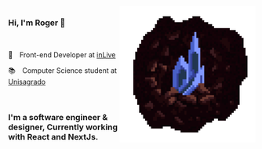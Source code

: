 
<img align="right" src="./assets/diamante.png" alt="Crystal made of pixel art" width=55% height=55% />

### Hi, I'm Roger 👋

<br />

 🚀 Front-end Developer at [inLive]([https://www.inlive.com.br/])
 
 📚 Computer Science student at [Unisagrado](https://unisagrado.edu.br/)

<br />

### I'm a software engineer & designer, Currently working with React and NextJs.
<br/>
